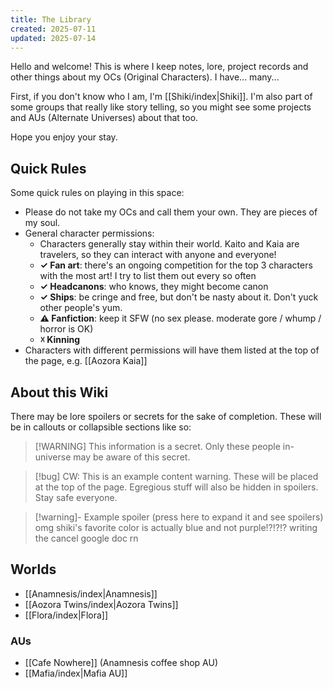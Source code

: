 ```yaml
---
title: The Library
created: 2025-07-11
updated: 2025-07-14
---
```

Hello and welcome! This is where I keep notes, lore, project records and other things about my OCs (Original Characters). I have... many...

First, if you don't know who I am, I'm [[Shiki/index|Shiki]]. I'm also part of some groups that really like story telling, so you might see some projects and AUs (Alternate Universes) about that too.

Hope you enjoy your stay.

## Quick Rules
Some quick rules on playing in this space:
- Please do not take my OCs and call them your own. They are pieces of my soul.
- General character permissions:
	- Characters generally stay within their world. Kaito and Kaia are travelers, so they can interact with anyone and everyone!
	- **✓ Fan art**: there's an ongoing competition for the top 3 characters with the most art! I try to list them out every so often
	- **✓ Headcanons**: who knows, they might become canon
	- **✓ Ships**: be cringe and free, but don't be nasty about it. Don't yuck other people's yum.
	- **⚠ Fanfiction**: keep it SFW (no sex please. moderate gore / whump / horror is OK)
	- **☓ Kinning**
- Characters with different permissions will have them listed at the top of the page, e.g. [[Aozora Kaia]]

## About this Wiki
There may be lore spoilers or secrets for the sake of completion. These will be in callouts or collapsible sections like so:

> [!WARNING] This information is a secret.
> Only these people in-universe may be aware of this secret.

> [!bug] CW: This is an example content warning.
> These will be placed at the top of the page. Egregious stuff will also be hidden in spoilers. Stay safe everyone.

> [!warning]- Example spoiler (press here to expand it and see spoilers)
> omg shiki's favorite color is actually blue and not purple!?!?!? writing the cancel google doc rn

## Worlds
- [[Anamnesis/index|Anamnesis]]
- [[Aozora Twins/index|Aozora Twins]]
- [[Flora/index|Flora]]

### AUs
- [[Cafe Nowhere]] (Anamnesis coffee shop AU)
- [[Mafia/index|Mafia AU]]